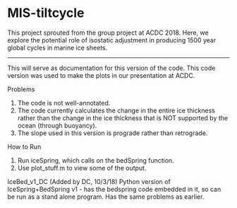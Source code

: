 # MIS-tiltcycle
This project sprouted from the group project at ACDC 2018. Here, we explore the potential role of isostatic adjustment in producing 1500 year global cycles in marine ice sheets.  

---
This will serve as documentation for this version of the code. This code version was used to make the plots in our presentation at ACDC. 

Problems
1. The code is not well-annotated.
2. The code currently calculates the change in the entire ice thickness rather than the change in the ice thickness that is NOT supported by the ocean (through buoyancy). 
3. The slope used in this version is prograde rather than retrograde.

How to Run
1. Run iceSpring, which calls on the bedSpring function.
2. Use plot_stuff.m to view some of the output.

IceBed_v1_DC (Added by DC, 10/3/18)
Python version of IceSpring+BedSpring v1 - has the bedspring code embedded in it, so can be run as a stand alone program.
Has the same problems as earlier.

